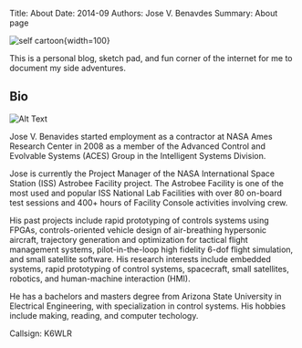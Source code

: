 Title: About
Date: 2014-09 
Authors: Jose V. Benavdes
Summary: About page 

![self cartoon]({static}/images/redknight.png "self cartoon"){width=100}

This is a personal blog, sketch pad, and fun corner of the internet for me to document my side adventures. 

## Bio 

![Alt Text]({static}/images/benavides_jose_for_bio.jpg)

Jose V. Benavides started employment as a contractor at NASA Ames Research Center in 2008 as a member of the Advanced Control and Evolvable Systems (ACES) Group in the Intelligent Systems Division.

Jose is currently the Project Manager of the NASA International Space Station (ISS) Astrobee Facility project. The Astrobee Facility is one of the most used and popular ISS National Lab Facilities with over 80 on-board test sessions and 400+ hours of Facility Console activities involving crew.

His past projects include rapid prototyping of controls systems using FPGAs, controls-oriented vehicle design of air-breathing hypersonic aircraft, trajectory generation and optimization for tactical flight management systems, pilot-in-the-loop high fidelity 6-dof flight simulation, and small satellite software. His research interests include embedded systems, rapid prototyping of control systems, spacecraft, small satellites, robotics, and human-machine interaction (HMI).

He has a bachelors and masters degree from Arizona State University in Electrical Engineering, with specialization in control systems. His hobbies include making, reading, and computer techology.

Callsign: K6WLR 
